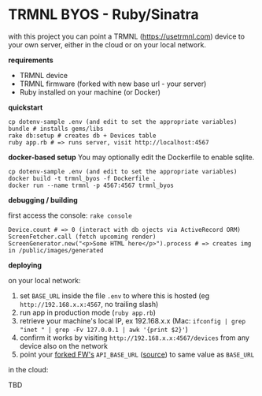 # TRMNL BYOS - Ruby/Sinatra

with this project you can point a TRMNL (https://usetrmnl.com) device to your own server, either in the cloud or on your local network.

**requirements**

- TRMNL device
- TRMNL firmware (forked with new base url - your server)
- Ruby installed on your machine (or Docker)

**quickstart**

```
cp dotenv-sample .env (and edit to set the appropriate variables)
bundle # installs gems/libs
rake db:setup # creates db + Devices table
ruby app.rb # => runs server, visit http://localhost:4567
```

**docker-based setup**
You may optionally edit the Dockerfile to enable sqlite.

```
cp dotenv-sample .env (and edit to set the appropriate variables)
docker build -t trmnl_byos -f Dockerfile .
docker run --name trmnl -p 4567:4567 trmnl_byos
```

**debugging / building**

first access the console: `rake console`

```
Device.count # => 0 (interact with db ojects via ActiveRecord ORM)
ScreenFetcher.call (fetch upcoming render)
ScreenGenerator.new("<p>Some HTML here</p>").process # => creates img in /public/images/generated
```

**deploying**

on your local network:

1. set `BASE_URL` inside the file `.env` to where this is hosted (eg `http://192.168.x.x:4567`, no trailing slash)
2. run app in production mode (`ruby app.rb`)
3. retrieve your machine's local IP, ex 192.168.x.x (Mac: `ifconfig | grep "inet " | grep -Fv 127.0.0.1 | awk '{print $2}'`)
4. confirm it works by visiting `http://192.168.x.x:4567/devices` from any device also on the network
5. point your [forked FW's](https://github.com/usetrmnl/firmware) `API_BASE_URL` ([source](https://github.com/usetrmnl/firmware/blob/2ee0723c66a3468b969c83d7663ffb3f8322ad99/include/config.h#L56)) to same value as `BASE_URL`

in the cloud:

TBD
